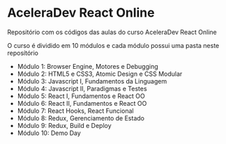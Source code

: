 # AceleraDev React Online

Repositório com os códigos das aulas do curso AceleraDev React Online

O curso é dividido em 10 módulos e cada módulo possui uma pasta neste reposítório

- Módulo 1: Browser Engine, Motores e Debugging
- Módulo 2: HTML5 e CSS3, Atomic Design e CSS Modular
- Módulo 3: Javascript I, Fundamentos da Linguagem
- Módulo 4: Javascript II, Paradigmas e Testes
- Módulo 5: React I, Fundamentos e React OO
- Módulo 6: React II, Fundamentos e React OO
- Módulo 7: React Hooks, React Funcional
- Módulo 8: Redux, Gerenciamento de Estado
- Módulo 9: Redux, Build e Deploy
- Módulo 10: Demo Day

